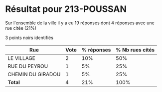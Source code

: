 # Résultat pour 213-POUSSAN

Sur l'ensemble de la ville il y a eu 19 réponses dont 4 réponses avec une rue citée (21%)

3 points noirs identifiés

| Rue | Vote | % réponses | % Nb rues cités|
|-----|------|------------|----------------|
| LE VILLAGE | 2 | 10% | 50%|
| RUE DU PEYROU | 1 | 5% | 25%|
| CHEMIN DU  GIRADOU | 1 | 5% | 25%|
| **Total** | 4 | 21% | 100%|

